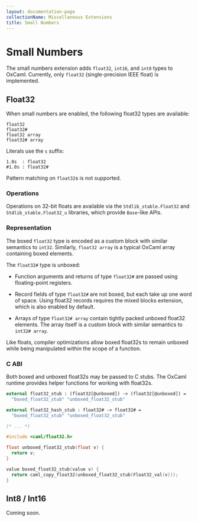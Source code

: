 ```yaml
---
layout: documentation-page
collectionName: Miscellaneous Extensions
title: Small Numbers
---
```


# Small Numbers

The small numbers extension adds `float32`, `int16`, and `int8` types to OxCaml.
Currently, only `float32` (single-precision IEEE float) is implemented.

## Float32

When small numbers are enabled, the following float32 types are available:

```
float32
float32#
float32 array
float32# array
```

Literals use the `s` suffix:

```
1.0s  : float32
#1.0s : float32#
```

Pattern matching on `float32`s is not supported.

### Operations

Operations on 32-bit floats are available via the `Stdlib_stable.Float32` and `Stdlib_stable.Float32_u`
libraries, which provide `Base`-like APIs.

### Representation

The boxed `float32` type is encoded as a custom block with similar semantics to `int32`.
Similarly, `float32 array` is a typical OxCaml array containing boxed elements.

The `float32#` type is unboxed:

- Function arguments and returns of type `float32#` are passed using floating-point registers.

- Record fields of type `float32#` are not boxed, but each take up one word of space.
  Using float32 records requires the mixed blocks extension, which is also enabled by default.

- Arrays of type `float32# array` contain tightly packed unboxed float32 elements.
  The array itself is a custom block with similar semantics to `int32# array`.

Like floats, compiler optimizations allow boxed float32s to remain unboxed while being
manipulated within the scope of a function.

### C ABI

Both boxed and unboxed float32s may be passed to C stubs.
The OxCaml runtime provides helper functions for working with float32s.

```ocaml
external float32_stub : (float32[@unboxed]) -> (float32[@unboxed]) =
  "boxed_float32_stub" "unboxed_float32_stub"

external float32_hash_stub : float32# -> float32# =
  "boxed_float32_stub" "unboxed_float32_stub"

(* ... *)
```
```c
#include <caml/float32.h>

float unboxed_float32_stub(float v) {
  return v;
}

value boxed_float32_stub(value v) {
  return caml_copy_float32(unboxed_float32_stub(Float32_val(v)));
}
```

## Int8 / Int16

Coming soon.

